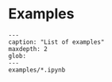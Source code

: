 # Examples


```{toctree}
---
caption: "List of examples"
maxdepth: 2
glob:
---
examples/*.ipynb
```
